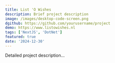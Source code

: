 ```yaml
---
title: List 'O Wishes
description: Brief project description
image: /images/desktop-code-screen.png
dgithub: https://github.com/yourusername/project
demo: https://www.listowishes.nl
tags: ['NextJS', 'DotNet']
featured: true
date: '2024-12-30'
---
```


Detailed project description...